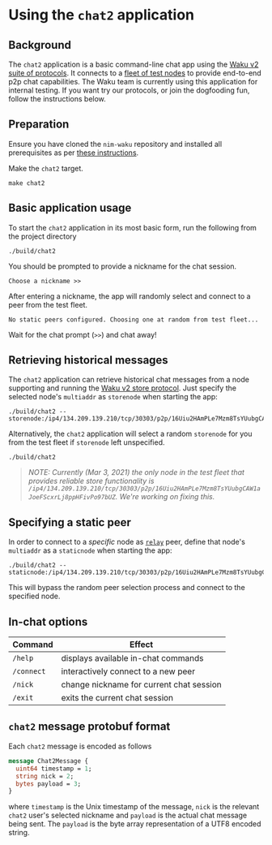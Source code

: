 # Using the `chat2` application

## Background

The `chat2` application is a basic command-line chat app using the [Waku v2 suite of protocols](https://specs.vac.dev/specs/waku/v2/waku-v2). It connects to a [fleet of test nodes](fleets.status.im) to provide end-to-end p2p chat capabilities. The Waku team is currently using this application for internal testing. If you want try our protocols, or join the dogfooding fun, follow the instructions below.

## Preparation

Ensure you have cloned the `nim-waku` repository and installed all prerequisites as per [these instructions](https://github.com/status-im/nim-waku).

Make the `chat2` target.

```
make chat2
```

## Basic application usage

To start the `chat2` application in its most basic form, run the following from the project directory

```
./build/chat2
```

You should be prompted to provide a nickname for the chat session.

```
Choose a nickname >>
```

After entering a nickname, the app will randomly select and connect to a peer from the test fleet.

```
No static peers configured. Choosing one at random from test fleet...
```

Wait for the chat prompt (`>>`) and chat away!

## Retrieving historical messages

The `chat2` application can retrieve historical chat messages from a node supporting and running the [Waku v2 store protocol](https://specs.vac.dev/specs/waku/v2/waku-store). Just specify the selected node's `multiaddr` as `storenode` when starting the app:

```
./build/chat2 --storenode:/ip4/134.209.139.210/tcp/30303/p2p/16Uiu2HAmPLe7Mzm8TsYUubgCAW1aJoeFScxrLj8ppHFivPo97bUZ
```

Alternatively, the `chat2` application will select a random `storenode` for you from the test fleet if `storenode` left unspecified.

```
./build/chat2
```

> *NOTE: Currently (Mar 3, 2021) the only node in the test fleet that provides reliable store functionality is `/ip4/134.209.139.210/tcp/30303/p2p/16Uiu2HAmPLe7Mzm8TsYUubgCAW1aJoeFScxrLj8ppHFivPo97bUZ`. We're working on fixing this.*

## Specifying a static peer

In order to connect to a *specific* node as [`relay`](https://specs.vac.dev/specs/waku/v2/waku-relay) peer, define that node's `multiaddr` as a `staticnode` when starting the app:

```
./build/chat2 --staticnode:/ip4/134.209.139.210/tcp/30303/p2p/16Uiu2HAmPLe7Mzm8TsYUubgCAW1aJoeFScxrLj8ppHFivPo97bUZ
```

This will bypass the random peer selection process and connect to the specified node.

## In-chat options

| Command | Effect |
| --- | --- |
| `/help` | displays available in-chat commands |
| `/connect` | interactively connect to a new peer |
| `/nick` | change nickname for current chat session |
| `/exit` | exits the current chat session |

## `chat2` message protobuf format

Each `chat2` message is encoded as follows

```protobuf
message Chat2Message {
  uint64 timestamp = 1;
  string nick = 2;
  bytes payload = 3;
}
```

where `timestamp` is the Unix timestamp of the message, `nick` is the relevant `chat2` user's selected nickname and `payload` is the actual chat message being sent. The `payload` is the byte array representation of a UTF8 encoded string.
